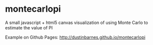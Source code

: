 montecarlopi
============

A small javascript + html5 canvas visualization of using Monte Carlo to estimate the value of PI

Example on Github Pages: http://dustinbarnes.github.io/montecarlopi
